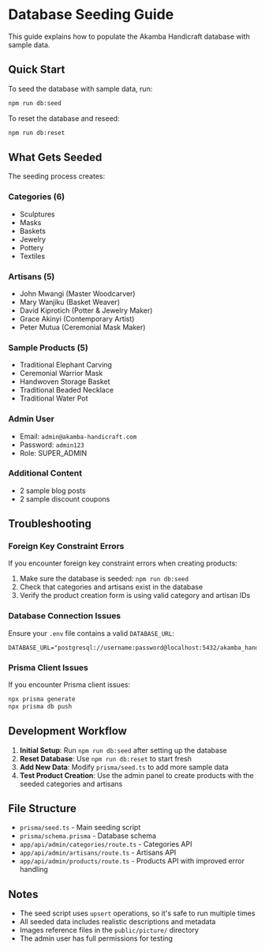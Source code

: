 # Database Seeding Guide

This guide explains how to populate the Akamba Handicraft database with sample data.

## Quick Start

To seed the database with sample data, run:

```bash
npm run db:seed
```

To reset the database and reseed:

```bash
npm run db:reset
```

## What Gets Seeded

The seeding process creates:

### Categories (6)
- Sculptures
- Masks  
- Baskets
- Jewelry
- Pottery
- Textiles

### Artisans (5)
- John Mwangi (Master Woodcarver)
- Mary Wanjiku (Basket Weaver)
- David Kiprotich (Potter & Jewelry Maker)
- Grace Akinyi (Contemporary Artist)
- Peter Mutua (Ceremonial Mask Maker)

### Sample Products (5)
- Traditional Elephant Carving
- Ceremonial Warrior Mask
- Handwoven Storage Basket
- Traditional Beaded Necklace
- Traditional Water Pot

### Admin User
- Email: `admin@akamba-handicraft.com`
- Password: `admin123`
- Role: SUPER_ADMIN

### Additional Content
- 2 sample blog posts
- 2 sample discount coupons

## Troubleshooting

### Foreign Key Constraint Errors
If you encounter foreign key constraint errors when creating products:

1. Make sure the database is seeded: `npm run db:seed`
2. Check that categories and artisans exist in the database
3. Verify the product creation form is using valid category and artisan IDs

### Database Connection Issues
Ensure your `.env` file contains a valid `DATABASE_URL`:

```env
DATABASE_URL="postgresql://username:password@localhost:5432/akamba_handicraft"
```

### Prisma Client Issues
If you encounter Prisma client issues:

```bash
npx prisma generate
npx prisma db push
```

## Development Workflow

1. **Initial Setup**: Run `npm run db:seed` after setting up the database
2. **Reset Database**: Use `npm run db:reset` to start fresh
3. **Add New Data**: Modify `prisma/seed.ts` to add more sample data
4. **Test Product Creation**: Use the admin panel to create products with the seeded categories and artisans

## File Structure

- `prisma/seed.ts` - Main seeding script
- `prisma/schema.prisma` - Database schema
- `app/api/admin/categories/route.ts` - Categories API
- `app/api/admin/artisans/route.ts` - Artisans API
- `app/api/admin/products/route.ts` - Products API with improved error handling

## Notes

- The seed script uses `upsert` operations, so it's safe to run multiple times
- All seeded data includes realistic descriptions and metadata
- Images reference files in the `public/picture/` directory
- The admin user has full permissions for testing
